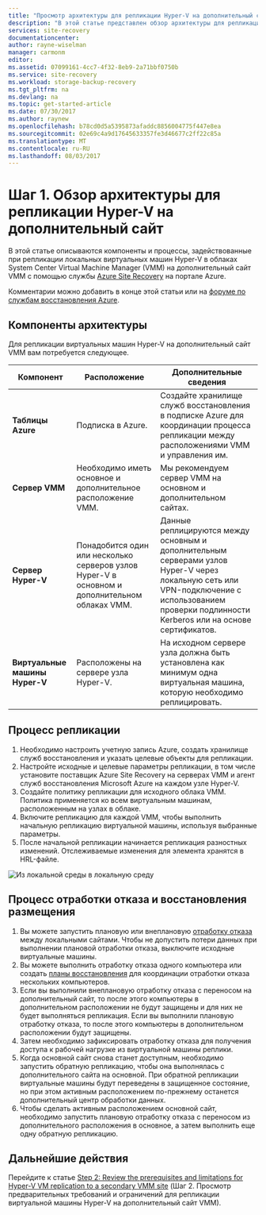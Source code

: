 ```yaml
---
title: "Просмотр архитектуры для репликации Hyper-V на дополнительный сайт с использованием Azure Site Recovery | Документация Майкрософт"
description: "В этой статье представлен обзор архитектуры для репликации локальных виртуальных машин Hyper-V на дополнительный сайт System Center VMM с помощью Azure Site Recovery."
services: site-recovery
documentationcenter: 
author: rayne-wiselman
manager: carmonm
editor: 
ms.assetid: 07099161-4cc7-4f32-8eb9-2a71bbf0750b
ms.service: site-recovery
ms.workload: storage-backup-recovery
ms.tgt_pltfrm: na
ms.devlang: na
ms.topic: get-started-article
ms.date: 07/30/2017
ms.author: raynew
ms.openlocfilehash: b78cd0d5a5395873afaddc8856004775f447e8ea
ms.sourcegitcommit: 02e69c4a9d17645633357fe3d46677c2ff22c85a
ms.translationtype: MT
ms.contentlocale: ru-RU
ms.lasthandoff: 08/03/2017
---
```

# <a name="step-1-review-the-architecture-for-hyper-v-replication-to-a-secondary-site"></a>Шаг 1. Обзор архитектуры для репликации Hyper-V на дополнительный сайт

В этой статье описываются компоненты и процессы, задействованные при репликации локальных виртуальных машин Hyper-V в облаках System Center Virtual Machine Manager (VMM) на дополнительный сайт VMM с помощью службы [Azure Site Recovery](site-recovery-overview.md) на портале Azure.

Комментарии можно добавить в конце этой статьи или на [форуме по службам восстановления Azure](https://social.msdn.microsoft.com/forums/azure/home?forum=hypervrecovmgr).



## <a name="architectural-components"></a>Компоненты архитектуры

Для репликации виртуальных машин Hyper-V на дополнительный сайт VMM вам потребуется следующее.

**Компонент** | **Расположение** | **Дополнительные сведения**
--- | --- | ---
**Таблицы Azure** | Подписка в Azure. | Создайте хранилище служб восстановления в подписке Azure для координации процесса репликации между расположениями VMM и управления им.
**Сервер VMM** | Необходимо иметь основное и дополнительное расположение VMM. | Мы рекомендуем сервер VMM на основном и дополнительном сайтах. 
**Сервер Hyper-V** |  Понадобится один или несколько серверов узлов Hyper-V в основном и дополнительном облаках VMM. | Данные реплицируются между основным и дополнительным серверами узлов Hyper-V через локальную сеть или VPN-подключение с использованием проверки подлинности Kerberos или на основе сертификатов.  
**Виртуальные машины Hyper-V** | Расположены на сервере узла Hyper-V. | На исходном сервере узла должна быть установлена как минимум одна виртуальная машина, которую необходимо реплицировать.

## <a name="replication-process"></a>Процесс репликации

1. Необходимо настроить учетную запись Azure, создать хранилище служб восстановления и указать целевые объекты для репликации.
2. Настройте исходные и целевые параметры репликации, в том числе установите поставщик Azure Site Recovery на серверах VMM и агент служб восстановления Microsoft Azure на каждом узле Hyper-V.
3. Создайте политику репликации для исходного облака VMM. Политика применяется ко всем виртуальным машинам, расположенным на узлах в облаке.
4. Включите репликацию для каждой VMM, чтобы выполнить начальную репликацию виртуальной машины, используя выбранные параметры.
5. После начальной репликации начинается репликация разностных изменений. Отслеживаемые изменения для элемента хранятся в HRL-файле.


![Из локальной среды в локальную среду](./media/vmm-to-vmm-walkthrough-architecture/arch-onprem-onprem.png)

## <a name="failover-and-failback-process"></a>Процесс отработки отказа и восстановления размещения

1. Вы можете запустить плановую или внеплановую [отработку отказа](site-recovery-failover.md) между локальными сайтами. Чтобы не допустить потери данных при выполнении плановой отработки отказа, выключите исходные виртуальные машины.
2. Вы можете выполнить отработку отказа одного компьютера или создать [планы восстановления](site-recovery-create-recovery-plans.md) для координации отработки отказа нескольких компьютеров.
4. Если вы выполнили внеплановую отработку отказа с переносом на дополнительный сайт, то после этого компьютеры в дополнительном расположении не будут защищены и для них не будет выполняться репликация. Если вы выполнили плановую отработку отказа, то после этого компьютеры в дополнительном расположении будут защищены.
5. Затем необходимо зафиксировать отработку отказа для получения доступа к рабочей нагрузке из виртуальной машины реплики.
6. Когда основной сайт снова станет доступным, необходимо запустить обратную репликацию, чтобы она выполнялась с дополнительного сайта на основной. При обратной репликации виртуальные машины будут переведены в защищенное состояние, но при этом активным расположением по-прежнему останется дополнительный центр обработки данных.
7. Чтобы сделать активным расположением основной сайт, необходимо запустить плановую отработку отказа с переносом из дополнительного расположения в основное, а затем выполнить еще одну обратную репликацию.



## <a name="next-steps"></a>Дальнейшие действия

Перейдите к статье [Step 2: Review the prerequisites and limitations for Hyper-V VM replication to a secondary VMM site](vmm-to-vmm-walkthrough-prerequisites.md) (Шаг 2. Просмотр предварительных требований и ограничений для репликации виртуальной машины Hyper-V на дополнительный сайт VMM).
